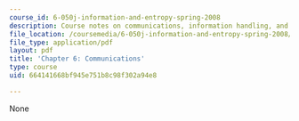 ```yaml
---
course_id: 6-050j-information-and-entropy-spring-2008
description: Course notes on communications, information handling, and channel capacity.
file_location: /coursemedia/6-050j-information-and-entropy-spring-2008/664141668bf945e751b8c98f302a94e8_MIT6_050JS08_chapter6.pdf
file_type: application/pdf
layout: pdf
title: 'Chapter 6: Communications'
type: course
uid: 664141668bf945e751b8c98f302a94e8

---
```

None